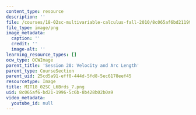 ```yaml
---
content_type: resource
description: ''
file: /courses/18-02sc-multivariable-calculus-fall-2010/8c065af6bd2119965c6b8b428b02b0a9_MIT18_02SC_L6Brds_7.png
file_type: image/png
image_metadata:
  caption: ''
  credit: ''
  image-alt: ''
learning_resource_types: []
ocw_type: OCWImage
parent_title: 'Session 20: Velocity and Arc Length'
parent_type: CourseSection
parent_uid: 25cd5a91-eff0-444d-5fd8-5ec6178eef45
resourcetype: Image
title: MIT18_02SC_L6Brds_7.png
uid: 8c065af6-bd21-1996-5c6b-8b428b02b0a9
video_metadata:
  youtube_id: null
---
```

